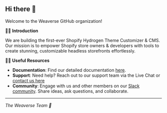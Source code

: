 ## Hi there 👋
Welcome to the Weaverse GitHub organization!

🙋‍♂️ **Introduction**

We are building the first-ever Shopify Hydrogen Theme Customizer & CMS. Our mission is to empower Shopify store owners & developers with tools to create stunning, customizable headless storefronts effortlessly.

👨‍💻 **Useful Resources**

- **Documentation**: Find our detailed documentation [here](https://weaverse.io/docs).
- **Support**: Need help? Reach out to our support team via the Live Chat or [contact us here](https://weaverse.io/contact)
- **Community**: Engage with us and other members on our [Slack community](https://wvse.cc/weaverse-slack). Share ideas, ask questions, and collaborate.
---
*The Weaverse Team 🤝*

